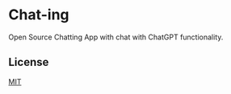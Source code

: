 # Chat-ing

Open Source Chatting App with chat with ChatGPT functionality.

## License

[MIT](https://choosealicense.com/licenses/mit/)
